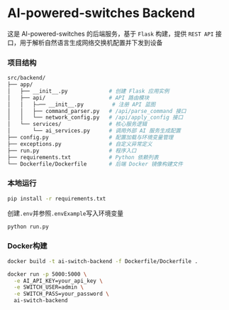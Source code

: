 # AI-powered-switches Backend

这是 AI-powered-switches 的后端服务，基于 `Flask` 构建，提供 `REST API` 接口，用于解析自然语言生成网络交换机配置并下发到设备

### 项目结构

```bash
src/backend/
├── app/
│   ├── __init__.py             # 创建 Flask 应用实例
│   ├── api/                    # API 路由模块
│   │   ├—── __init__.py         # 注册 API 蓝图
│   │   ├── command_parser.py   # /api/parse_command 接口
│   │   └── network_config.py   # /api/apply_config 接口
│   └── services/               # 核心服务逻辑
│       └── ai_services.py      # 调用外部 AI 服务生成配置
├── config.py                   # 配置加载与环境变量管理
├── exceptions.py               # 自定义异常定义
├── run.py                      # 程序入口
├── requirements.txt            # Python 依赖列表
└── Dockerfile/Dockerfile       # 后端 Docker 镜像构建文件
```

### 本地运行

``` bash
pip install -r requirements.txt
```

创建`.env`并参照`.envExample`写入环境变量

```bash
python run.py
```

### Docker构建

```bash
docker build -t ai-switch-backend -f Dockerfile/Dockerfile .
```

```bash
docker run -p 5000:5000 \
  -e AI_API_KEY=your_api_key \
  -e SWITCH_USER=admin \
  -e SWITCH_PASS=your_password \
  ai-switch-backend
```
